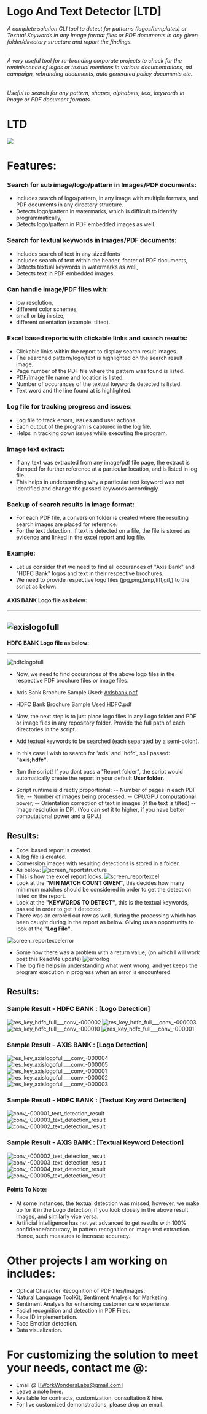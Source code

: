 # Logo And Text Detector [LTD]

###### A complete solution CLI tool to detect for patterns (logos/templates) or Textual Keywords in any Image format files or PDF documents in any given folder/directory structure and report the findings. 

###### A very useful tool for re-branding corporate projects to check for the reminiscence of logos or textual mentions in various documentations, ad campaign, rebranding documents, auto generated policy documents etc.

###### Useful to search for any pattern, shapes, alphabets, text, keywords in image or PDF document formats.

# LTD

![](https://github.com/IWorkWonders/LogoAndTextDetector/blob/master/LTD_LOGO.png?raw=true)

# Features:

### Search for sub image/logo/pattern in Images/PDF documents:
- Includes search of logo/pattern, in any image with multiple formats, and PDF documents in any directory structure.
- Detects logo/pattern in watermarks, which is difficult to identify programmatically,
- Detects logo/pattern in PDF embedded images as well.

### Search for textual keywords in Images/PDF documents:
- Includes search of text in any sized fonts 
- Includes search of text within the header, footer of PDF documents,
- Detects textual keywords in watermarks as well,
- Detects text in PDF embedded images.

### Can handle Image/PDF files with:
- low resolution, 
- different color schemes, 
- small or big in size, 
- different orientation (example: tilted).

### Excel based reports with clickable links and search results:
- Clickable links within the report to display search result images.
- The searched pattern/logo/text is highlighted on the search result image.
- Page number of the PDF file where the pattern was found is listed.
- PDF/Image file name and location is listed.
- Number of occurances of the textual keywords detected is listed.
- Text word and the line found at is highlighted.

### Log file for tracking progress and issues:
- Log file to track errors, issues and user actions.
- Each output of the program is captured in the log file.
- Helps in tracking down issues while executing the program.

### Image text extract:
- If any text was extracted from any image/pdf file page, the extract is dumped for further reference at a particular location, and is listed in log file. 
- This helps in understanding why a particular text keyword was not identified and change the passed keywords accordingly. 

### Backup of search results in image format:
- For each PDF file, a conversion folder is created where the resulting search images are placed for reference.
- For the text detection, if text is detected on a file, the file is stored as evidence and linked in the excel report and log file.


### Example:
- Let us consider that we need to find all occurances of "Axis Bank" and "HDFC Bank" logos and text in their respective brochures.
- We need to provide respective logo files (jpg,png,bmp,tiff,gif,) to the script as below:

#### AXIS BANK Logo file as below:
---
![axislogofull](https://user-images.githubusercontent.com/41651749/51181392-10d39f00-18f1-11e9-95ef-8f2b0e80dee2.png)
---

#### HDFC BANK Logo file as below:
---
![hdfclogofull](https://user-images.githubusercontent.com/41651749/51181393-10d39f00-18f1-11e9-8905-a85c485fbeda.png)

- Now, we need to find occurances of the above logo files in the respective PDF brochure files or image files. 
- Axis Bank Brochure Sample Used: [Axisbank.pdf](https://github.com/IWorkWonders/LogoAndTextDetector/files/2759675/Axisbank.pdf)
- HDFC Bank Brochure Sample Used:[HDFC.pdf](https://github.com/IWorkWonders/LogoAndTextDetector/files/2759676/HDFC.pdf)

- Now, the next step is to just place logo files in any Logo folder and PDF or image files in any repository folder. Provide the full path of each directories in the script.
- Add textual keywords to be searched (each separated by a semi-colon). 
- In this case I wish to search for 'axis' and 'hdfc', so I passed:  **"axis;hdfc"**.
- Run the script! If you dont pass a "Report folder", the script would automatically create the report in your default **User folder**.
- Script runtime is directly proportional:
-- Number of pages in each PDF file, 
-- Number of images being processed,
-- CPU/GPU computational power,
-- Orientation correction of text in images (if the text is tilted)
-- Image resolution in DPI. (You can set it to higher, if you have better computational power and a GPU.)

## Results:
- Excel based report is created.
- A log file is created.
- Conversion images with resulting detections is stored in a folder.
- As below: 
![screen_reportstructure](https://user-images.githubusercontent.com/41651749/51182250-8e98aa00-18f3-11e9-9e6f-78ec17bfcd99.png)
- This is how the excel report looks. 
![screen_reportexcel](https://user-images.githubusercontent.com/41651749/51182448-42019e80-18f4-11e9-9c9b-03b898f858a0.png)
- Look at the **"MIN MATCH COUNT GIVEN"**, this decides how many minimum matches should be considered in order to get the detection listed on the report. 
- Look at the **"KEYWORDS TO DETECT"**, this is the textual keywords, passed in order to get it detected. 
- There was an errored out row as well, during the processing which has been caught during in the report as below. Giving us an opportunity to look at the **"Log File"**.

![screen_reportexcelerror](https://user-images.githubusercontent.com/41651749/51182447-42019e80-18f4-11e9-9517-e5250f08b087.png)
- Some how there was a problem with a return value, (on which I will work post this ReadMe update) 
![errorlog](https://user-images.githubusercontent.com/41651749/51183866-8ee77400-18f8-11e9-9920-056cd50a7284.png)
- The log file helps in understanding what went wrong, and yet keeps the program execution in progress when an error is encountered. 

## Results: 

### Sample Result - HDFC BANK : [Logo Detection]

![res_key_hdfc_full___conv_-000002](https://user-images.githubusercontent.com/41651749/51187042-fd303480-1900-11e9-993e-8db791e219d0.png)
![res_key_hdfc_full___conv_-000003](https://user-images.githubusercontent.com/41651749/51187043-fd303480-1900-11e9-8a36-fec763d09275.png)
![res_key_hdfc_full___conv_-000010](https://user-images.githubusercontent.com/41651749/51187044-fd303480-1900-11e9-9d7b-63fa9bb09851.png)
![res_key_hdfc_full___conv_-000001](https://user-images.githubusercontent.com/41651749/51187045-fdc8cb00-1900-11e9-8060-c2e8ce50e06e.png)

### Sample Result - AXIS BANK : [Logo Detection]

![res_key_axislogofull___conv_-000004](https://user-images.githubusercontent.com/41651749/51187831-b2172100-1902-11e9-92ed-a9f399de6a90.png)
![res_key_axislogofull___conv_-000005](https://user-images.githubusercontent.com/41651749/51187833-b2afb780-1902-11e9-9d8c-ed727835a805.png)
![res_key_axislogofull___conv_-000001](https://user-images.githubusercontent.com/41651749/51187834-b2afb780-1902-11e9-9d61-d07c3ddd4478.png)
![res_key_axislogofull___conv_-000002](https://user-images.githubusercontent.com/41651749/51187837-b3484e00-1902-11e9-85ae-38c621a8e4f0.png)
![res_key_axislogofull___conv_-000003](https://user-images.githubusercontent.com/41651749/51187838-b3484e00-1902-11e9-8872-3864c29788e5.png)


### Sample Result - HDFC BANK : [Textual Keyword Detection]

![conv_-000001_text_detection_result](https://user-images.githubusercontent.com/41651749/51188748-914fcb00-1904-11e9-864e-68e75e27a681.png)
![conv_-000003_text_detection_result](https://user-images.githubusercontent.com/41651749/51188750-9280f800-1904-11e9-817c-6e3ec8345eb7.png)
![conv_-000002_text_detection_result](https://user-images.githubusercontent.com/41651749/51188749-91e86180-1904-11e9-9de8-6d131d160e55.png)


### Sample Result - AXIS BANK : [Textual Keyword Detection]

![conv_-000002_text_detection_result](https://user-images.githubusercontent.com/41651749/51187999-0ae6b980-1903-11e9-929d-39648aac7fdb.png)
![conv_-000003_text_detection_result](https://user-images.githubusercontent.com/41651749/51188001-0ae6b980-1903-11e9-844f-a2d22e2bd47d.png)
![conv_-000004_text_detection_result](https://user-images.githubusercontent.com/41651749/51188003-0b7f5000-1903-11e9-9f5f-004134dbdd83.png)
![conv_-000005_text_detection_result](https://user-images.githubusercontent.com/41651749/51187998-0ae6b980-1903-11e9-8019-d4fc4e80bf1f.png)



#### Points To Note: 
- At some instances, the textual detection was missed, however, we make up for it in the Logo detection, if you look closely in the above result images, and similarly vice versa. 
- Artificial intelligence has not yet advanced to get results with 100% confidence/accuracy, in pattern recognition or image text extraction. Hence, such measures to increase accuracy.





# Other projects I am working on includes:
- Optical Character Recognition of PDF files/Images.
- Natural Language ToolKit, Sentiment Analysis for Marketing.
- Sentiment Analysis for enhancing customer care experience.
- Facial recognition and detection in PDF Files.
- Face ID implementation.
- Face Emotion detection.
- Data visualization.


# For customizing the solution to meet your needs, contact me @:
- Email @ [IWorkWondersLabs@gmail.com]
- Leave a note here.
- Available for contracts, customization, consultation & hire.
- For live customized demonstrations, please drop an email.
